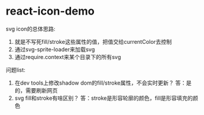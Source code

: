 # react-icon-demo



svg icon的总体思路:
1. 就是不写死fill/stroke这些属性的值，把值交给currentColor去控制
2. 通过svg-sprite-loader来加载svg
3. 通过require.context来某个目录下的所有svg


问题list:

1. 在dev tools上修改shadow dom的fill/stroke属性，不会实时更新？  答：是的，需要刷新网页
2. svg fill和stroke有啥区别？  答：stroke是形容轮廓的颜色，fill是形容填充的颜色


